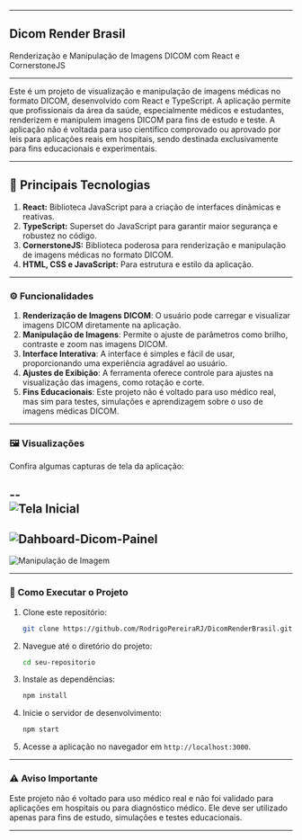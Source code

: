 
---

## Dicom Render Brasil  
Renderização e Manipulação de Imagens DICOM com React e CornerstoneJS

---

Este é um projeto de visualização e manipulação de imagens médicas no formato DICOM, desenvolvido com React e TypeScript. A aplicação permite que profissionais da área da saúde, especialmente médicos e estudantes, renderizem e manipulem imagens DICOM para fins de estudo e teste. A aplicação não é voltada para uso científico comprovado ou aprovado por leis para aplicações reais em hospitais, sendo destinada exclusivamente para fins educacionais e experimentais.

---

🚀 **Principais Tecnologias**  
---
1. **React:** Biblioteca JavaScript para a criação de interfaces dinâmicas e reativas.
2. **TypeScript:** Superset do JavaScript para garantir maior segurança e robustez no código.
3. **CornerstoneJS:** Biblioteca poderosa para renderização e manipulação de imagens médicas no formato DICOM.
4. **HTML, CSS e JavaScript:** Para estrutura e estilo da aplicação.

---

### ⚙️ **Funcionalidades**  
1. **Renderização de Imagens DICOM**: O usuário pode carregar e visualizar imagens DICOM diretamente na aplicação.
2. **Manipulação de Imagens**: Permite o ajuste de parâmetros como brilho, contraste e zoom nas imagens DICOM.
3. **Interface Interativa**: A interface é simples e fácil de usar, proporcionando uma experiência agradável ao usuário.
4. **Ajustes de Exibição**: A ferramenta oferece controle para ajustes na visualização das imagens, como rotação e corte.
5. **Fins Educacionais**: Este projeto não é voltado para uso médico real, mas sim para testes, simulações e aprendizagem sobre o uso de imagens médicas DICOM.

---

### 🖼️ **Visualizações**  
Confira algumas capturas de tela da aplicação:  

--  
![Tela Inicial](https://i.ibb.co/c3Twx9b/Captura-de-tela-2024-12-17-153217.png)  
--  
![Dahboard-Dicom-Painel](https://i.ibb.co/YZbH2DH/Captura-de-tela-2024-12-17-153432.png)  
--  
![Manipulação de Imagem](https://i.ibb.co/HXtDB2G/Imagem-do-Whats-App-de-2024-12-17-s-13-45-19-512be918.jpg)

---

### 📖 **Como Executar o Projeto**  
1. Clone este repositório:  
   ```bash
   git clone https://github.com/RodrigoPereiraRJ/DicomRenderBrasil.git
   ```
2. Navegue até o diretório do projeto:  
   ```bash
   cd seu-repositorio
   ```
3. Instale as dependências:  
   ```bash
   npm install
   ```
4. Inicie o servidor de desenvolvimento:  
   ```bash
   npm start
   ```
5. Acesse a aplicação no navegador em `http://localhost:3000`.

---

### ⚠️ **Aviso Importante**  
Este projeto não é voltado para uso médico real e não foi validado para aplicações em hospitais ou para diagnóstico médico. Ele deve ser utilizado apenas para fins de estudo, simulações e testes educacionais.

---
